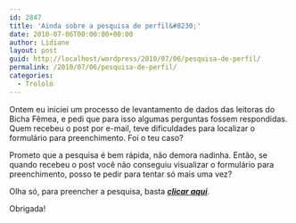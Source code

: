 ```yaml
---
id: 2847
title: 'Ainda sobre a pesquisa de perfil&#8230;'
date: 2010-07-06T00:00:00+00:00
author: Lidiane
layout: post
guid: http://localhost/wordpress/2010/07/06/pesquisa-de-perfil/
permalink: /2010/07/06/pesquisa-de-perfil/
categories:
  - Trololó
---
```

Ontem eu iniciei um processo de levantamento de dados das leitoras do Bicha Fêmea, e pedi que para isso algumas perguntas fossem respondidas. Quem recebeu o post por e-mail, teve dificuldades para localizar o formulário para preenchimento. Foi o teu caso?<!--more-->

Prometo que a pesquisa é bem rápida, não demora nadinha. Então, se quando recebeu o post você não conseguiu visualizar o formulário para preenchimento, posso te pedir para tentar só mais uma vez?

Olha só, para preencher a pesquisa, basta **_<a href="http://www.trololodemulher.com.br/2010/07/05/perfil-leitoras-bicha-femea/" target="_self">clicar aqui</a>_**.

Obrigada!
